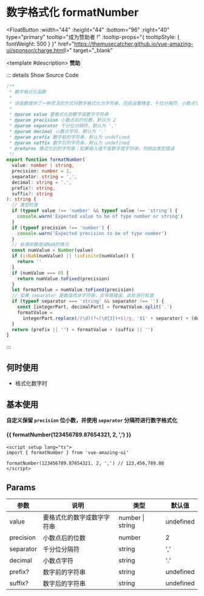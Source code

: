 # 数字格式化 formatNumber

<FloatButton
  :width="44"
  :height="44"
  :bottom="96"
  :right="40"
  type="primary"
  tooltip="成为赞助者 !"
  :tooltip-props="{
    tooltipStyle: {
      fontWeight: 500
    }
  }"
  href="<https://themusecatcher.github.io/vue-amazing-ui/sponsor/charge.html>l>"
  target="_blank"
>
  <template #description>
    <span style="font-size: 14px; font-weight: 600;">赞助</span>
  </template>
</FloatButton>
<BackTop />
<Watermark fullscreen content="Vue Amazing UI" />

::: details Show Source Code

```ts
/**
 * 数字格式化函数
 *
 * 该函数提供了一种灵活的方式将数字格式化为字符串，包括设置精度、千位分隔符、小数点字符、前缀和后缀
 *
 * @param value 要格式化的数字或数字字符串
 * @param precision 小数点后的位数，默认为 2
 * @param separator 千分位分隔符，默认为 ','
 * @param decimal 小数点字符，默认为 '.'
 * @param prefix 数字前的字符串，默认为 undefined
 * @param suffix 数字后的字符串，默认为 undefined
 * @returns 格式化后的字符串；如果输入值不是数字或字符串，则抛出类型错误
 */
export function formatNumber(
  value: number | string,
  precision: number = 2,
  separator: string = ',',
  decimal: string = '.',
  prefix?: string,
  suffix?: string
): string {
  // 类型检查
  if (typeof value !== 'number' && typeof value !== 'string') {
    console.warn('Expected value to be of type number or string')
  }
  if (typeof precision !== 'number') {
    console.warn('Expected precision to be of type number')
  }
  // 处理非数值或NaN的情况
  const numValue = Number(value)
  if (isNaN(numValue) || !isFinite(numValue)) {
    return ''
  }
  if (numValue === 0) {
    return numValue.toFixed(precision)
  }
  let formatValue = numValue.toFixed(precision)
  // 如果 separator 是数值而非字符串，会导致错误，此处进行检查
  if (typeof separator === 'string' && separator !== '') {
    const [integerPart, decimalPart] = formatValue.split('.')
    formatValue =
      integerPart.replace(/(\d)(?=(\d{3})+$)/g, '$1' + separator) + (decimalPart ? decimal + decimalPart : '')
  }
  return (prefix || '') + formatValue + (suffix || '')
}
```

:::

## 何时使用

- 格式化数字时

<script setup lang="ts">
import { formatNumber } from 'vue-amazing-ui'
</script>

## 基本使用

**自定义保留 `precision` 位小数，并使用 `separator` 分隔符进行数字格式化**

<h4>{{ formatNumber(123456789.87654321, 2, ',') }}</h4>

```vue
<script setup lang="ts">
import { formatNumber } from 'vue-amazing-ui'

formatNumber(123456789.87654321, 2, ',') // 123,456,789.88
</script>
```

## Params

参数 | 说明 | 类型 | 默认值
-- | -- | -- | --
value | 要格式化的数字或数字字符串 | number &#124; string | undefined
precision | 小数点后的位数 | number | 2
separator | 千分位分隔符 | string | ','
decimal | 小数点字符 | string | '.'
prefix? | 数字前的字符串 | string | undefined
suffix? | 数字后的字符串 | string | undefined
